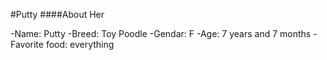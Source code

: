#Putty
####About Her

-Name:  Putty
-Breed: Toy Poodle
-Gendar: F
-Age: 7 years and 7 months
-Favorite food: everything 
